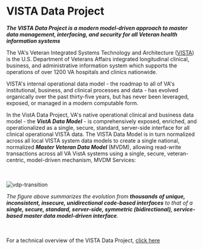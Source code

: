 
# VISTA Data Project

__*The VISTA Data Project is a modern model-driven approach to master data management, interfacing, and security for all Veteran health information systems*__

The VA's Veteran Integrated Systems Technology and Architecture ([VISTA](https://en.wikipedia.org/wiki/VistA)) is the U.S. Department of Veterans Affairs integrated longitudinal  clinical, business, and administrative information system which supports the operations of over 1200 VA hospitals and clinics nationwide.  

VISTA's internal operational data model - the roadmap to all of VA's institutional, business, and clinical processes and data - has evolved organically over the past thirty-five years, but has never been leveraged, exposed, or managed in a modern computable form.

In the VistA Data Project,  VA's native operational clinical and business data model - the __*VistA Data Model*__ - is comprehensively exposed, enriched, and operationalized as a single, secure, standard, server-side interface for all clinical operational VISTA data.  The VISTA Data Model is in turn normalized across all local VISTA system data models to create a single national, normalized __*Master Veteran Data Model*__ (MVDM), allowing read-write transactions across all VA VistA systems using a single, secure, veteran-centric, model-driven mechanism, MVDM Services: 

<br><br>
![vdp-transition](https://github.com/vistadataproject/documents/blob/master/images/vdp-transition-20170607d.png)


*The figure above summarizes the evolution from __thousands of unique, inconsistent, insecure, unidirectional code-based interfaces__ to that of a __single, secure, standard, server-side, symmetric (bidirectional), service-based master data model-driven interface__.*   

<br><br>
For a technical overview of the VISTA Data Project, [click here](https://github.com/vistadataproject/documents/tree/master/Background)


